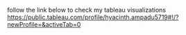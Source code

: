 follow the link below to check my tableau visualizations
https://public.tableau.com/profile/hyacinth.ampadu5719#!/?newProfile=&activeTab=0
